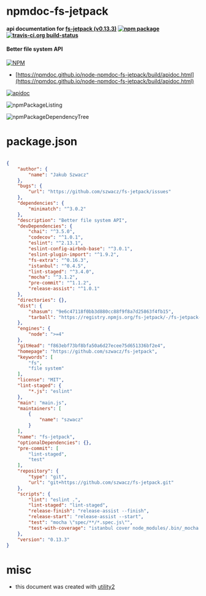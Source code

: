 # npmdoc-fs-jetpack

#### api documentation for  [fs-jetpack (v0.13.3)](https://github.com/szwacz/fs-jetpack)  [![npm package](https://img.shields.io/npm/v/npmdoc-fs-jetpack.svg?style=flat-square)](https://www.npmjs.org/package/npmdoc-fs-jetpack) [![travis-ci.org build-status](https://api.travis-ci.org/npmdoc/node-npmdoc-fs-jetpack.svg)](https://travis-ci.org/npmdoc/node-npmdoc-fs-jetpack)

#### Better file system API

[![NPM](https://nodei.co/npm/fs-jetpack.png?downloads=true&downloadRank=true&stars=true)](https://www.npmjs.com/package/fs-jetpack)

- [https://npmdoc.github.io/node-npmdoc-fs-jetpack/build/apidoc.html](https://npmdoc.github.io/node-npmdoc-fs-jetpack/build/apidoc.html)

[![apidoc](https://npmdoc.github.io/node-npmdoc-fs-jetpack/build/screenCapture.buildCi.browser.%252Ftmp%252Fbuild%252Fapidoc.html.png)](https://npmdoc.github.io/node-npmdoc-fs-jetpack/build/apidoc.html)

![npmPackageListing](https://npmdoc.github.io/node-npmdoc-fs-jetpack/build/screenCapture.npmPackageListing.svg)

![npmPackageDependencyTree](https://npmdoc.github.io/node-npmdoc-fs-jetpack/build/screenCapture.npmPackageDependencyTree.svg)



# package.json

```json

{
    "author": {
        "name": "Jakub Szwacz"
    },
    "bugs": {
        "url": "https://github.com/szwacz/fs-jetpack/issues"
    },
    "dependencies": {
        "minimatch": "^3.0.2"
    },
    "description": "Better file system API",
    "devDependencies": {
        "chai": "^3.5.0",
        "codecov": "^1.0.1",
        "eslint": "^2.13.1",
        "eslint-config-airbnb-base": "^3.0.1",
        "eslint-plugin-import": "^1.9.2",
        "fs-extra": "^0.16.3",
        "istanbul": "^0.4.5",
        "lint-staged": "^3.4.0",
        "mocha": "^3.1.2",
        "pre-commit": "^1.1.2",
        "release-assist": "^1.0.1"
    },
    "directories": {},
    "dist": {
        "shasum": "9e6c47118f0bb3d880cc88f9f8a7d25863f4fb15",
        "tarball": "https://registry.npmjs.org/fs-jetpack/-/fs-jetpack-0.13.3.tgz"
    },
    "engines": {
        "node": ">=4"
    },
    "gitHead": "f863ebf73bf8bfa50a6d27ecee75d651336bf2e4",
    "homepage": "https://github.com/szwacz/fs-jetpack",
    "keywords": [
        "fs",
        "file system"
    ],
    "license": "MIT",
    "lint-staged": {
        "*.js": "eslint"
    },
    "main": "main.js",
    "maintainers": [
        {
            "name": "szwacz"
        }
    ],
    "name": "fs-jetpack",
    "optionalDependencies": {},
    "pre-commit": [
        "lint-staged",
        "test"
    ],
    "repository": {
        "type": "git",
        "url": "git+https://github.com/szwacz/fs-jetpack.git"
    },
    "scripts": {
        "lint": "eslint .",
        "lint-staged": "lint-staged",
        "release-finish": "release-assist --finish",
        "release-start": "release-assist --start",
        "test": "mocha \"spec/**/*.spec.js\"",
        "test-with-coverage": "istanbul cover node_modules/.bin/_mocha -- 'spec/**/*.spec.js'"
    },
    "version": "0.13.3"
}
```



# misc
- this document was created with [utility2](https://github.com/kaizhu256/node-utility2)
